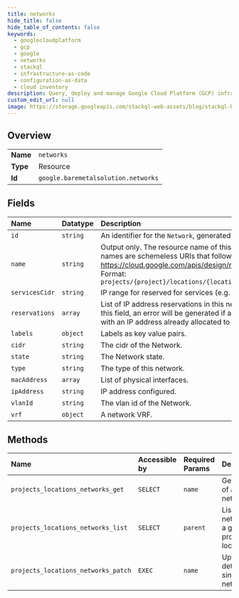 ```yaml
---
title: networks
hide_title: false
hide_table_of_contents: false
keywords:
  - googlecloudplatform
  - gcp
  - google
  - networks
  - stackql
  - infrastructure-as-code
  - configuration-as-data
  - cloud inventory
description: Query, deploy and manage Google Cloud Platform (GCP) infrastructure and resources using SQL
custom_edit_url: null
image: https://storage.googleapis.com/stackql-web-assets/blog/stackql-blog-post-featured-image.png
---
```

  
    

## Overview
<table><tbody>
<tr><td><b>Name</b></td><td><code>networks</code></td></tr>
<tr><td><b>Type</b></td><td>Resource</td></tr>
<tr><td><b>Id</b></td><td><code>google.baremetalsolution.networks</code></td></tr>
</tbody></table>

## Fields
| Name | Datatype | Description |
|:-----|:---------|:------------|
| `id` | `string` | An identifier for the `Network`, generated by the backend. |
| `name` | `string` | Output only. The resource name of this `Network`. Resource names are schemeless URIs that follow the conventions in https://cloud.google.com/apis/design/resource_names. Format: `projects/{project}/locations/{location}/networks/{network}` |
| `servicesCidr` | `string` | IP range for reserved for services (e.g. NFS). |
| `reservations` | `array` | List of IP address reservations in this network. When updating this field, an error will be generated if a reservation conflicts with an IP address already allocated to a physical server. |
| `labels` | `object` | Labels as key value pairs. |
| `cidr` | `string` | The cidr of the Network. |
| `state` | `string` | The Network state. |
| `type` | `string` | The type of this network. |
| `macAddress` | `array` | List of physical interfaces. |
| `ipAddress` | `string` | IP address configured. |
| `vlanId` | `string` | The vlan id of the Network. |
| `vrf` | `object` | A network VRF. |
## Methods
| Name | Accessible by | Required Params | Description |
|:-----|:--------------|:----------------|:------------|
| `projects_locations_networks_get` | `SELECT` | `name` | Get details of a single network. |
| `projects_locations_networks_list` | `SELECT` | `parent` | List network in a given project and location. |
| `projects_locations_networks_patch` | `EXEC` | `name` | Update details of a single network. |
